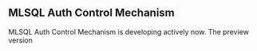 ## MLSQL Auth Control Mechanism

MLSQL Auth Control Mechanism is developing actively now. The preview version 

